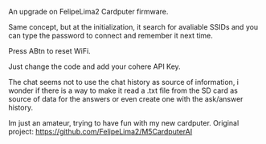 An upgrade on FelipeLima2 Cardputer firmware.

Same concept, but at the initialization, it search for avaliable SSIDs and you can type the password to connect and remember it next time.

Press ABtn to reset WiFi.

Just change the code and add your cohere API Key.

The chat seems not to use the chat history as source of information, i wonder if there is a way to make it read a .txt file from the SD card as source of data for the answers or even create one with the ask/answer history.

Im just an amateur, trying to have fun with my new cardputer. Original project: https://github.com/FelipeLima2/M5CardputerAI
